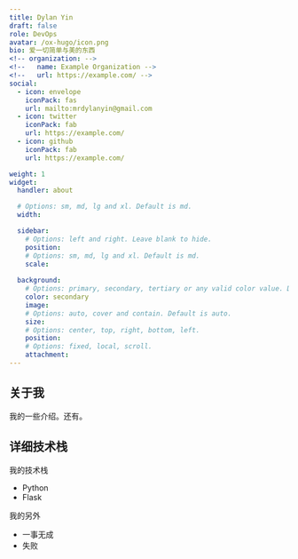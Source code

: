 ```yaml
---
title: Dylan Yin
draft: false
role: DevOps
avatar: /ox-hugo/icon.png
bio: 爱一切简单与美的东西
<!-- organization: -->
<!--   name: Example Organization -->
<!--   url: https://example.com/ -->
social:
  - icon: envelope
    iconPack: fas
    url: mailto:mrdylanyin@gmail.com
  - icon: twitter
    iconPack: fab
    url: https://example.com/
  - icon: github
    iconPack: fab
    url: https://example.com/

weight: 1
widget:
  handler: about

  # Options: sm, md, lg and xl. Default is md.
  width:

  sidebar:
    # Options: left and right. Leave blank to hide.
    position:
    # Options: sm, md, lg and xl. Default is md.
    scale:
  
  background:
    # Options: primary, secondary, tertiary or any valid color value. Default is primary.
    color: secondary
    image:
    # Options: auto, cover and contain. Default is auto.
    size:
    # Options: center, top, right, bottom, left.
    position:
    # Options: fixed, local, scroll.
    attachment: 
---
```


## 关于我
我的一些介绍。还有。


## 详细技术栈

我的技术栈
- Python
- Flask

我的另外
- 一事无成
- 失败
